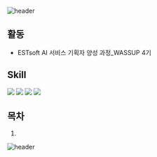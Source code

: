 ![header](https://capsule-render.vercel.app/api?&type=slice&color=f4d47b&height=130&section=header&text=🌏Hello%20world!🌏&desc=I'm%20Jinsol&fontSize=30&fontColor=ffffff&fontAlign=80&fontAlignY=5&descSize=20&descAlign=80&descAlignY=25&rotate=10)

## 활동
* ESTsoft AI 서비스 기획자 양성 과정_WASSUP 4기

## Skill
<img src="https://img.shields.io/badge/mysql-4479A1?style=for-the-badge&logo=mysql&logoColor=white"> <img src="https://img.shields.io/badge/python-3776AB?style=for-the-badge&logo=python&logoColor=white">
<img src="https://img.shields.io/badge/github-181717?style=for-the-badge&logo=github&logoColor=white">
<img src="https://img.shields.io/badge/git-F05032?style=for-the-badge&logo=git&logoColor=white">

## 목차
1. 

![header](https://capsule-render.vercel.app/api?type=rect&color=f4d47b&height=50&section=footer&text=Thank%20you👋🏻&fontSize=30&fontColor=ffffff)
